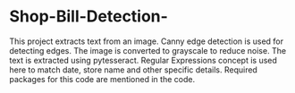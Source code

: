 # Shop-Bill-Detection-
This project extracts text from an image.
Canny edge detection is used for detecting edges.
The image is converted to grayscale to reduce noise.
The text is extracted using pytesseract.
Regular Expressions concept is used here to match date, store name and other specific details.
Required packages for this code are mentioned in the code.
